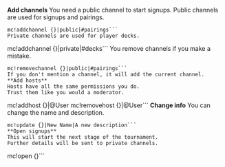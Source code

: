 **Add channels**
You need a public channel to start signups.
Public channels are used for signups and pairings.
```
mc!addchannel {}|public|#pairings```
Private channels are used for player decks.
```
mc!addchannel {}|private|#decks```
You remove channels if you make a mistake.
```
mc!removechannel {}|public|#pairings```
If you don't mention a channel, it will add the current channel.
**Add hosts**
Hosts have all the same permissions you do.
Trust them like you would a moderator.
```
mc!addhost {}|@User
mc!removehost {}|@User```
**Change info**
You can change the name and description.
```
mc!update {}|New Name|A new description```
**Open signups**
This will start the next stage of the tournament.
Further details will be sent to private channels.
```
mc!open {}```
